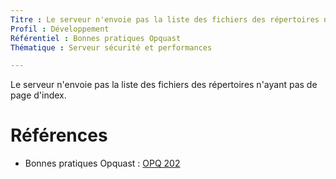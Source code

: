 ```yaml
---
Titre : Le serveur n'envoie pas la liste des fichiers des répertoires n'ayant pas de page d'index.
Profil : Développement
Référentiel : Bonnes pratiques Opquast
Thématique : Serveur sécurité et performances

---
```

Le serveur n'envoie pas la liste des fichiers des répertoires n'ayant pas de page d'index.

# Références

*   Bonnes pratiques Opquast : [OPQ 202](https://checklists.opquast.com/fr/qualiteweb/le-serveur-nenvoie-pas-la-liste-des-fichiers-des-repertoires-nayant-pas-de-page-dindex)
